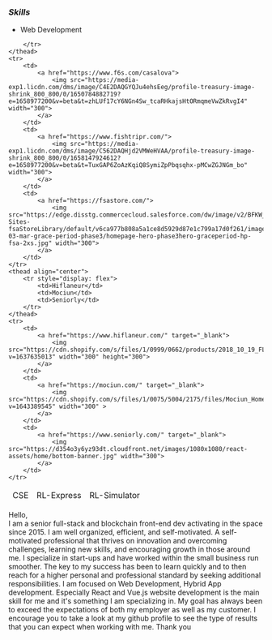 
### **_Skills_**

- Web Development
<table>
    <thead align="center">
        <tr>
            <td>CSE</td>           
            <td>RL-Express</td>           
            <td>RL-Simulator</td>
            
        </tr>
    </thead>
    <tr>
        <td>
            <a href="https://www.f6s.com/casalova">
                <img src="https://media-exp1.licdn.com/dms/image/C4E2DAQGYQJu4ehsEeg/profile-treasury-image-shrink_800_800/0/1650784882719?e=1658977200&v=beta&t=zhLUf17cY6NGn4Sw_tcaRHkajsHtORmqmeVwZkRvgI4" width="300">
            </a>
        </td>
        <td>
            <a href="https://www.fishtripr.com/">
                <img src="https://media-exp1.licdn.com/dms/image/C562DAQHjd2VMWeHVAA/profile-treasury-image-shrink_800_800/0/1658147924612?e=1658977200&v=beta&t=TuxGAP6ZoAzKqiQ8SymiZpPbqsqhx-pMCwZGJNGm_bo" width="300">
            </a>
        </td> 
        <td>
            <a href="https://fsastore.com/">
                <img src="https://edge.disstg.commercecloud.salesforce.com/dw/image/v2/BFKW_STG/on/demandware.static/-/Library-Sites-fsaStoreLibrary/default/v6ca977b808a5a1ce8d5929d87e1c799a17d0f261/images/Campaigns/2022-03-mar-grace-period-phase3/homepage-hero-phase3hero-graceperiod-hp-fsa-2xs.jpg" width="300">
            </a>
        </td>               
    </tr>
    <thead align="center">
        <tr style="display: flex">
            <td>Hiflaneur</td>
            <td>Mociun</td>
            <td>Seniorly</td>
        </tr>
    </thead>
    <tr>
        <td>
            <a href="https://www.hiflaneur.com/" target="_blank">
                <img src="https://cdn.shopify.com/s/files/1/0999/0662/products/2018_10_19_FLANEUR_1378_540x.jpg?v=1637635013" width="300" height="300">
            </a>
        </td>
        <td>
            <a href="https://mociun.com/" target="_blank">
                <img src="https://cdn.shopify.com/s/files/1/0075/5004/2175/files/Mociun_HomePage_Full_300x.jpg?v=1643389545" width="300" >
            </a>
        </td>
        <td>
            <a href="https://www.seniorly.com/" target="_blank">
                <img src="https://d354o3y6yz93dt.cloudfront.net/images/1080x1080/react-assets/home/bottom-banner.jpg" width="300">
            </a>
        </td>                       
    </tr>   
</table>


Hello,<br />
I am a senior full-stack and blockchain front-end  dev activating in the space since 2015.
I am well organized, efficient, and self-motivated.
A self-motivated professional that thrives on innovation and overcoming challenges, learning new skills, and encouraging growth in those around me. I specialize in start-ups and have worked within the small business run smoother.
The key to my success has been to learn quickly and to then reach for a higher personal and professional standard by seeking additional responsibilities.
I am focused on Web Development, Hybrid App development.
Especially React and Vue.js website development is the main skill for me and it's something I am specializing in.
My goal has always been to exceed the expectations of both my employer as well as my customer.
I encourage you to take a look at my github profile to see the type of results that you can expect when working with me.
Thank you
